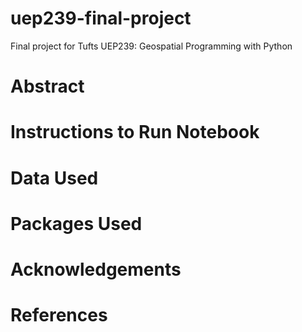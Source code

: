 # uep239-final-project
Final project for Tufts UEP239: Geospatial Programming with Python

# Abstract

# Instructions to Run Notebook

# Data Used

# Packages Used

# Acknowledgements

# References

